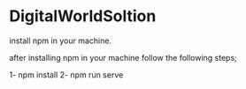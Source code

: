 # DigitalWorldSoltion
 
install npm in your machine.

after installing npm in your machine follow the following steps;

1- npm install
2- npm run serve